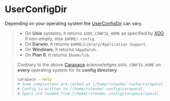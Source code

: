# UserConfigDir

Depending on your operating system the [UserConfigDir] can vary.

> - On **Unix** systems, it returns `$XDG_CONFIG_HOME` as specified by [XDG] if non-empty, else `$HOME/.config`.
> - On **Darwin**, it returns `$HOME/Library/Application Support`.
> - On **Windows**, it returns `%AppData%`.
> - On **Plan 9**, it returns `$home/lib`.

> Contrary to the above [Carapace] acknowledges `$XDG_CONFIG_HOME` on **every** operating system for its **config directory**.
> ```sh
> carapace --help
> # Some completions are cached at [/home/rsteube/.cache/carapace].
> # Config is written to [/home/rsteube/.config/carapace].
> # Specs are loaded from [/home/rsteube/.config/carapace/specs].
> ```

[Carapace]:https://carapace.sh
[UserConfigDir]:https://pkg.go.dev/os#UserConfigDir
[XDG]:https://specifications.freedesktop.org/basedir-spec/basedir-spec-latest.html
